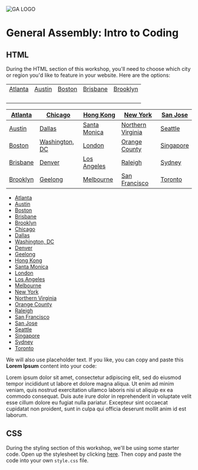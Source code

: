 ![GA LOGO](https://camo.githubusercontent.com/6ce15b81c1f06d716d753a61f5db22375fa684da/68747470733a2f2f67612d646173682e73332e616d617a6f6e6177732e636f6d2f70726f64756374696f6e2f6173736574732f6c6f676f2d39663838616536633963333837313639306533333238306663663535376633332e706e67)

# General Assembly: Intro to Coding

## HTML

During the HTML section of this workshop, you'll need to choose which city or region you'd like to feature in your website. Here are the options:


<table>
    <tbody>
        <tr>
            <td><a href="https://unruffled-shirley-c9ee5e.netlify.com/img/atlanta.jpg" target="_blank">Atlanta</a></td>
            <td><a href="https://unruffled-shirley-c9ee5e.netlify.com/img/austin.jpg" target="_blank">Austin</a></td>
            <td><a href="https://unruffled-shirley-c9ee5e.netlify.com/img/boston.jpg" target="_blank">Boston</a></td>
            <td><a href="https://unruffled-shirley-c9ee5e.netlify.com/img/brisbane.jpg" target="_blank">Brisbane</a></td>
            <td><a href="https://unruffled-shirley-c9ee5e.netlify.com/img/brooklyn.jpg" target="_blank">Brooklyn</a></td>
        </tr>
        <tr>
            <td></td>
            <td></td>
            <td></td>
            <td></td>
            <td></td>
        </tr>
        <tr>
            <td></td>
            <td></td>
            <td></td>
            <td></td>
            <td></td>
        </tr>
        <tr>
            <td></td>
            <td></td>
            <td></td>
            <td></td>
            <td></td>
        </tr>
        <tr>
            <td></td>
            <td></td>
            <td></td>
            <td></td>
            <td></td>
        </tr>
    </tbody>
</table>



| [Atlanta](https://unruffled-shirley-c9ee5e.netlify.com/img/atlanta.jpg)  | [Chicago](https://unruffled-shirley-c9ee5e.netlify.com/img/chicago.jpg)  | [Hong Kong](https://unruffled-shirley-c9ee5e.netlify.com/img/hongkong.jpg)  |[New York](https://unruffled-shirley-c9ee5e.netlify.com/img/new-york.jpg)   | [San Jose](https://unruffled-shirley-c9ee5e.netlify.com/img/sanjose.jpg)  |
|---|---|---|---|---|
| [Austin](https://unruffled-shirley-c9ee5e.netlify.com/img/austin.jpg)  | [Dallas](https://unruffled-shirley-c9ee5e.netlify.com/img/dallas.jpg)  | [Santa Monica](https://unruffled-shirley-c9ee5e.netlify.com/img/la-santa-monica.jpg)  |[Northern Virginia](https://unruffled-shirley-c9ee5e.netlify.com/img/northernvirginia.jpg)   |[Seattle](https://unruffled-shirley-c9ee5e.netlify.com/img/seattle.jpg)   |
| [Boston](https://unruffled-shirley-c9ee5e.netlify.com/img/boston.jpg)  | [Washington, DC](https://unruffled-shirley-c9ee5e.netlify.com/img/dc-washington.jpg)  | [London](https://unruffled-shirley-c9ee5e.netlify.com/img/london.jpg)  |[Orange County](https://unruffled-shirley-c9ee5e.netlify.com/img/orangecounty.jpg)   |[Singapore](https://unruffled-shirley-c9ee5e.netlify.com/img/singapore.jpg)   |
| [Brisbane](https://unruffled-shirley-c9ee5e.netlify.com/img/brisbane.jpg)  | [Denver](https://unruffled-shirley-c9ee5e.netlify.com/img/denver.jpg)  |[Los Angeles](https://unruffled-shirley-c9ee5e.netlify.com/img/los-angeles.jpg)   |[Raleigh](https://unruffled-shirley-c9ee5e.netlify.com/img/raleigh.jpg)   |[Sydney](https://unruffled-shirley-c9ee5e.netlify.com/img/sydney.jpg)   |
| [Brooklyn](https://unruffled-shirley-c9ee5e.netlify.com/img/brooklyn.jpg)  | [Geelong](https://unruffled-shirley-c9ee5e.netlify.com/img/geelong.jpg)  |[Melbourne](https://unruffled-shirley-c9ee5e.netlify.com/img/melbourne.jpg)   |[San Francisco](https://unruffled-shirley-c9ee5e.netlify.com/img/san-francisco.jpg)   | [Toronto](https://unruffled-shirley-c9ee5e.netlify.com/img/toronto.jpg)   |

* [Atlanta](https://unruffled-shirley-c9ee5e.netlify.com/img/atlanta.jpg)
* [Austin](https://unruffled-shirley-c9ee5e.netlify.com/img/austin.jpg)
* [Boston](https://unruffled-shirley-c9ee5e.netlify.com/img/boston.jpg)
* [Brisbane](https://unruffled-shirley-c9ee5e.netlify.com/img/brisbane.jpg)
* [Brooklyn](https://unruffled-shirley-c9ee5e.netlify.com/img/brooklyn.jpg)
* [Chicago](https://unruffled-shirley-c9ee5e.netlify.com/img/chicago.jpg)
* [Dallas](https://unruffled-shirley-c9ee5e.netlify.com/img/dallas.jpg)
* [Washington, DC](https://unruffled-shirley-c9ee5e.netlify.com/img/dc-washington.jpg)
* [Denver](https://unruffled-shirley-c9ee5e.netlify.com/img/denver.jpg)
* [Geelong](https://unruffled-shirley-c9ee5e.netlify.com/img/geelong.jpg)
* [Hong Kong](https://unruffled-shirley-c9ee5e.netlify.com/img/hongkong.jpg)
* [Santa Monica](https://unruffled-shirley-c9ee5e.netlify.com/img/la-santa-monica.jpg)
* [London](https://unruffled-shirley-c9ee5e.netlify.com/img/london.jpg)
* [Los Angeles](https://unruffled-shirley-c9ee5e.netlify.com/img/los-angeles.jpg)
* [Melbourne](https://unruffled-shirley-c9ee5e.netlify.com/img/melbourne.jpg)
* [New York](https://unruffled-shirley-c9ee5e.netlify.com/img/new-york.jpg)
* [Northern Virginia](https://unruffled-shirley-c9ee5e.netlify.com/img/northernvirginia.jpg)
* [Orange County](https://unruffled-shirley-c9ee5e.netlify.com/img/orangecounty.jpg)
* [Raleigh](https://unruffled-shirley-c9ee5e.netlify.com/img/raleigh.jpg)
* [San Francisco](https://unruffled-shirley-c9ee5e.netlify.com/img/san-francisco.jpg)
* [San Jose](https://unruffled-shirley-c9ee5e.netlify.com/img/sanjose.jpg)
* [Seattle](https://unruffled-shirley-c9ee5e.netlify.com/img/seattle.jpg)
* [Singapore](https://unruffled-shirley-c9ee5e.netlify.com/img/singapore.jpg)
* [Sydney](https://unruffled-shirley-c9ee5e.netlify.com/img/sydney.jpg)
* [Toronto](https://unruffled-shirley-c9ee5e.netlify.com/img/toronto.jpg)


We will also use placeholder text. If you like, you can copy and paste this **Lorem Ipsum** content into your code:<br>

Lorem ipsum dolor sit amet, consectetur adipiscing elit, sed do eiusmod tempor incididunt ut labore et dolore magna aliqua. Ut enim ad minim veniam, quis nostrud exercitation ullamco laboris nisi ut aliquip ex ea commodo consequat. Duis aute irure dolor in reprehenderit in voluptate velit esse cillum dolore eu fugiat nulla pariatur. Excepteur sint occaecat cupidatat non proident, sunt in culpa qui officia deserunt mollit anim id est laborum.


## CSS

During the styling section of this workshop, we'll be using some starter code. Open up the stylesheet by clicking [here](./style.css). Then copy and paste the code into your own `style.css` file.